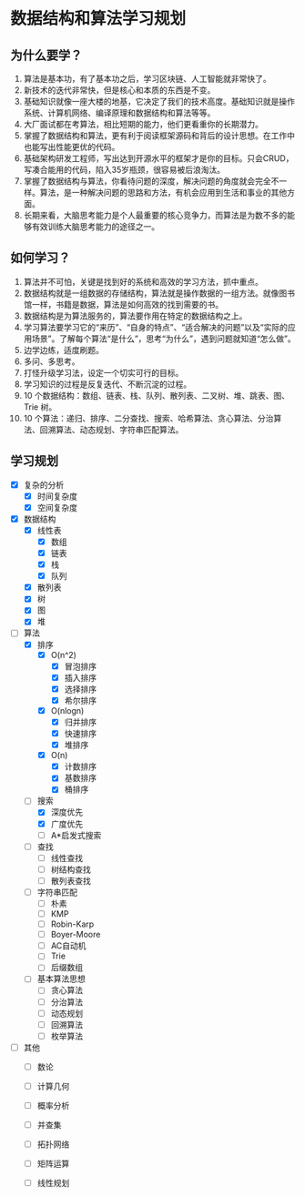 # 数据结构和算法学习规划
## 为什么要学？
1. 算法是基本功，有了基本功之后，学习区块链、人工智能就非常快了。
2. 新技术的迭代非常快，但是核心和本质的东西是不变。
3. 基础知识就像一座大楼的地基，它决定了我们的技术高度。基础知识就是操作系统、计算机网络、编译原理和数据结构和算法等等。
4. 大厂面试都在考算法，相比短期的能力，他们更看重你的长期潜力。
5. 掌握了数据结构和算法，更有利于阅读框架源码和背后的设计思想。在工作中也能写出性能更优的代码。
6. 基础架构研发工程师，写出达到开源水平的框架才是你的目标。只会CRUD，写凑合能用的代码，陷入35岁瓶颈，很容易被后浪淘汰。
7. 掌握了数据结构与算法，你看待问题的深度，解决问题的角度就会完全不一样。算法，是一种解决问题的思路和方法，有机会应用到生活和事业的其他方面。
8. 长期来看，大脑思考能力是个人最重要的核心竞争力，而算法是为数不多的能够有效训练大脑思考能力的途径之一。

## 如何学习？

1. 算法并不可怕，关键是找到好的系统和高效的学习方法，抓中重点。
2. 数据结构就是一组数据的存储结构，算法就是操作数据的一组方法。就像图书馆一样，书籍是数据，算法是如何高效的找到需要的书。
3. 数据结构是为算法服务的，算法要作用在特定的数据结构之上。
4. 学习算法要学习它的“来历”、“自身的特点”、“适合解决的问题”以及“实际的应用场景”。了解每个算法“是什么”，思考“为什么”，遇到问题就知道“怎么做”。
5. 边学边练，适度刷题。
6. 多问、多思考。
7. 打怪升级学习法，设定一个切实可行的目标。
8. 学习知识的过程是反复迭代、不断沉淀的过程。
9. 10 个数据结构：数组、链表、栈、队列、散列表、二叉树、堆、跳表、图、Trie 树。
10. 10 个算法：递归、排序、二分查找、搜索、哈希算法、贪心算法、分治算法、回溯算法、动态规划、字符串匹配算法。


## 学习规划
- [x] 复杂的分析
    - [x] 时间复杂度
    - [x] 空间复杂度
- [x] 数据结构
    - [x] 线性表
        - [x] 数组
        - [x] 链表
        - [x] 栈
        - [x] 队列
    - [x] 散列表
    - [x] 树
    - [x] 图
    - [x] 堆
- [ ] 算法
    - [x] 排序
        - [x] O(n^2)
            - [x] 冒泡排序
            - [x] 插入排序
            - [x] 选择排序
            - [x] 希尔排序
        - [x] O(nlogn)
            - [x] 归并排序
            - [x] 快速排序
            - [x] 堆排序
        - [x] O(n)
            - [x] 计数排序
            - [x] 基数排序
            - [x] 桶排序
    - [ ] 搜索
        - [x] 深度优先
        - [x] 广度优先
        - [ ] A*启发式搜索
    - [ ] 查找
        - [ ] 线性查找
        - [ ] 树结构查找
        - [ ] 散列表查找
    - [ ] 字符串匹配
        - [ ] 朴素
        - [ ] KMP
        - [ ] Robin-Karp
        - [ ] Boyer-Moore
        - [ ] AC自动机
        - [ ] Trie
        - [ ] 后缀数组
    - [ ] 基本算法思想
        - [ ] 贪心算法
        - [ ] 分治算法
        - [ ] 动态规划
        - [ ] 回溯算法
        - [ ] 枚举算法
- [ ] 其他
    - [ ] 数论
    - [ ] 计算几何
    - [ ] 概率分析
    - [ ] 并查集
    - [ ] 拓扑网络
    - [ ] 矩阵运算
    - [ ] 线性规划

